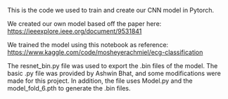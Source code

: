 This is the code we used to train and create our CNN model in Pytorch.

We created our own model based off the paper here: 
https://ieeexplore.ieee.org/document/9531841

We trained the model using this notebook as reference:
https://www.kaggle.com/code/mosheyerachmiel/ecg-classification

The resnet_bin.py file was used to export the .bin files of the model. The basic .py file was provided by Ashwin Bhat, and some modifications were made for this project. In addition, the file uses Model.py and the model_fold_6.pth to generate the .bin files.
